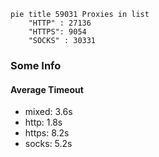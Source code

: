 
```mermaid
pie title 59031 Proxies in list
    "HTTP" : 27136
    "HTTPS": 9054
    "SOCKS" : 30331
```

### Some Info
#### Average Timeout

- mixed: 3.6s
- http: 1.8s
- https: 8.2s
- socks: 5.2s